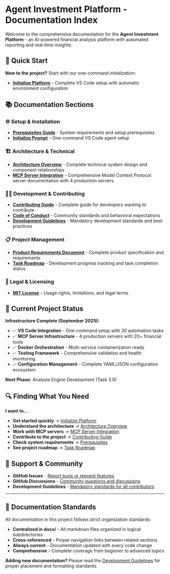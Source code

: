# Agent Investment Platform - Documentation Index

Welcome to the comprehensive documentation for the **Agent Investment Platform** - an AI-powered financial analysis platform with automated reporting and real-time insights.

## 🚀 Quick Start

**New to the project?** Start with our one-command initialization:
- **[Initialize Platform](setup/initialize.prompt.md)** - Complete VS Code setup with automatic environment configuration

## 📚 Documentation Sections

### ⚙️ Setup & Installation
- **[Prerequisites Guide](prerequisites.md)** - System requirements and setup prerequisites
- **[Initialize Prompt](setup/initialize.prompt.md)** - One-command VS Code agent setup

### 🏗️ Architecture & Technical
- **[Architecture Overview](architecture.md)** - Complete technical system design and component relationships
- **[MCP Server Integration](mcp-server-integration.md)** - Comprehensive Model Context Protocol server documentation with 4 production servers

### 👨‍💻 Development & Contributing
- **[Contributing Guide](CONTRIBUTING.md)** - Complete guide for developers wanting to contribute
- **[Code of Conduct](CODE_OF_CONDUCT.md)** - Community standards and behavioral expectations
- **[Development Guidelines](../.vscode/guidelines.prompt.md)** - Mandatory development standards and best practices

### 📋 Project Management
- **[Product Requirements Document](../tasks/prd.md)** - Complete product specification and requirements
- **[Task Roadmap](../tasks/tasks-prd.md)** - Development progress tracking and task completion status

### 📄 Legal & Licensing
- **[MIT License](LICENSE.md)** - Usage rights, limitations, and legal terms

## 🎯 Current Project Status

**Infrastructure Complete (September 2025):**
- ✅ **VS Code Integration** - One-command setup with 20 automation tasks
- ✅ **MCP Server Infrastructure** - 4 production servers with 20+ financial tools
- ✅ **Docker Orchestration** - Multi-service containerization ready
- ✅ **Testing Framework** - Comprehensive validation and health monitoring
- ✅ **Configuration Management** - Complete YAML/JSON configuration ecosystem

**Next Phase:** Analysis Engine Development (Task 3.0)

## 🔍 Finding What You Need

**I want to...**
- **Get started quickly** → [Initialize Platform](setup/initialize.prompt.md)
- **Understand the architecture** → [Architecture Overview](architecture.md)
- **Work with MCP servers** → [MCP Server Integration](mcp-server-integration.md)
- **Contribute to the project** → [Contributing Guide](CONTRIBUTING.md)
- **Check system requirements** → [Prerequisites](prerequisites.md)
- **See project roadmap** → [Task Roadmap](../tasks/tasks-prd.md)

## 📧 Support & Community

- **GitHub Issues** - [Report bugs or request features](https://github.com/eightbitreaper/agent-investment-platform/issues)
- **GitHub Discussions** - [Community questions and discussions](https://github.com/eightbitreaper/agent-investment-platform/discussions)
- **Development Guidelines** - [Mandatory standards for all contributors](../.vscode/guidelines.prompt.md)

---

## 📝 Documentation Standards

All documentation in this project follows strict organization standards:
- **Centralized in docs/** - All markdown files organized in logical subdirectories
- **Cross-referenced** - Proper navigation links between related sections
- **Always current** - Documentation updated with every code change
- **Comprehensive** - Complete coverage from beginner to advanced topics

**Adding new documentation?** Please read the [Development Guidelines](../.vscode/guidelines.prompt.md) for proper placement and formatting standards.
